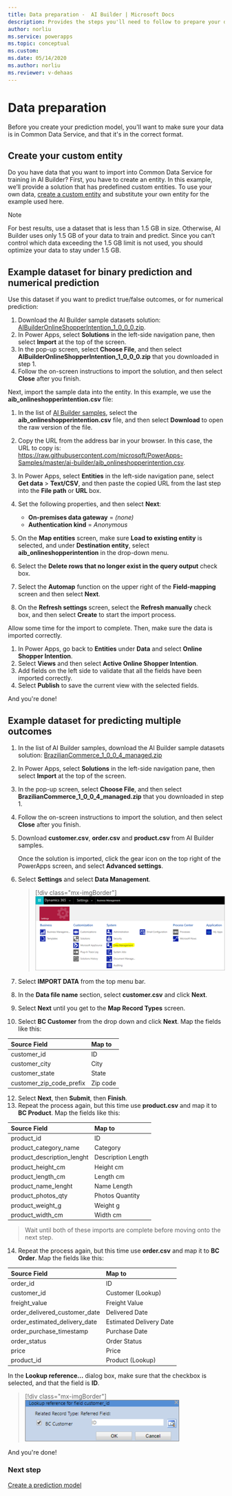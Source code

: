 ```yaml
---
title: Data preparation -  AI Builder | Microsoft Docs
description: Provides the steps you'll need to follow to prepare your data for AI Builder in Common Data Service. 
author: norliu
ms.service: powerapps
ms.topic: conceptual
ms.custom: 
ms.date: 05/14/2020
ms.author: norliu
ms.reviewer: v-dehaas
---
```


# Data preparation

Before you create your prediction model, you'll want to make sure your data is in Common Data Service, and that it's in the correct format.

## Create your custom entity

Do you have data that you want to import into Common Data Service for training in AI Builder? First, you have to create an entity. In this example, we’ll provide a solution that has predefined custom entities. To use your own data, [create a custom entity](/powerapps/maker/common-data-service/data-platform-create-entity) and substitute your own entity for the example used here.

> [!NOTE]
> For best results, use a dataset that is less than 1.5 GB in size. Otherwise, AI Builder uses only 1.5 GB of your data to train and predict. Since you can’t control which data exceeding the 1.5 GB limit is not used, you should optimize your data to stay under 1.5 GB.

## Example dataset for binary prediction and numerical prediction

Use this dataset if you want to predict true/false outcomes, or for numerical prediction:

1. Download the AI Builder sample datasets solution: [AIBuilderOnlineShopperIntention_1_0_0_0.zip](https://go.microsoft.com/fwlink/?linkid=2093415).
1. In Power Apps, select **Solutions** in the left-side navigation pane, then select **Import** at the top of the screen.
1. In the pop-up screen, select **Choose File**, and then select **AIBuilderOnlineShopperIntention_1_0_0_0.zip** that you downloaded in step 1.
1. Follow the on-screen instructions to import the solution, and then select **Close** after you finish.

Next, import the sample data into the entity. In this example, we use the **aib_onlineshopperintention.csv** file:

1. In the list of [AI Builder samples](https://go.microsoft.com/fwlink/?linkid=2093415), select the **aib_onlineshopperintention.csv** file, and then select **Download** to open the raw version of the file.

1. Copy the URL from the address bar in your browser. In this case, the URL to copy is: https://raw.githubusercontent.com/microsoft/PowerApps-Samples/master/ai-builder/aib_onlineshopperintention.csv.

1. In Power Apps, select **Entities** in the left-side navigation pane, select **Get data** > **Text/CSV**, and then paste the copied URL from the last step into the **File path** or **URL** box.

1. Set the following properties, and then select **Next**:

    - **On-premises data gateway** = *(none)*
    - **Authentication kind** = *Anonymous*

1. On the **Map entities** screen, make sure **Load to existing entity** is selected, and under **Destination entity**, select **aib_onlineshopperintention** in the drop-down menu.
1. Select the **Delete rows that no longer exist in the query output** check box.
1. Select the **Automap** function on the upper right of the **Field-mapping** screen and then select **Next**.
1. On the **Refresh settings** screen, select the **Refresh manually** check box, and then select **Create** to start the import process.

Allow some time for the import to complete. Then, make sure the data is imported correctly.

1. In Power Apps, go back to **Entities** under **Data** and select **Online Shopper Intention**.
1. Select **Views** and then select **Active Online Shopper Intention**.
1. Add fields on the left side to validate that all the fields have been imported correctly. 
1. Select **Publish** to save the current view with the selected fields.

And you're done!

## Example dataset for predicting multiple outcomes

1. In the list of AI Builder samples, download the AI Builder sample datasets solution: [BrazilianCommerce_1_0_0_4_managed.zip](https://go.microsoft.com/fwlink/?linkid=2093415)
1. In Power Apps, select **Solutions** in the left-side navigation pane, then select **Import** at the top of the screen.
1. In the pop-up screen, select **Choose File**, and then select **BrazilianCommerce_1_0_0_4_managed.zip** that you downloaded in step 1.
1. Follow the on-screen instructions to import the solution, and then select **Close** after you finish.
1. Download **customer.csv**, **order.csv** and **product.csv** from AI Builder samples.

   Once the solution is imported, click the gear icon on the top right of the PowerApps screen, and select **Advanced settings**.

1. Select **Settings** and select **Data Management**.

   > [!div class="mx-imgBorder"]
   > ![Select 'data management'](media/smpl-settings-data-mgmt.png "Select 'data management'")

1. Select **IMPORT DATA** from the top menu bar.
1. In the **Data file name** section, select **customer.csv** and click **Next**.
1. Select **Next** until you get to the **Map Record Types** screen.
1. Select **BC Customer** from the drop down and click **Next**. Map the fields like this:

**Source Field**|**Map to**
:-----|:-----
customer\_id|ID
customer\_city|City
customer\_state|State
customer\_zip\_code\_prefix|Zip code

12. Select **Next**, then **Submit**, then **Finish**.
1. Repeat the process again, but this time use **product.csv** and map it to **BC Product**. Map the fields like this:

**Source Field**|**Map to**
:-----|:-----
product\_id|ID
product\_category\_name|Category
product\_description\_lenght|Description Length
product\_height\_cm|Height cm
product\_length\_cm|Length cm
product\_name\_lenght|Name Length
product\_photos\_qty|Photos Quantity
product\_weight\_g|Weight g
product\_width\_cm|Width cm

> Wait until both of these imports are complete before moving onto the next step.

14. Repeat the process again, but this time use **order.csv** and map it to **BC Order**. Map the fields like this:

**Source Field**|**Map to**
:-----|:-----
order\_id|ID
customer\_id|Customer (Lookup)
freight\_value|Freight Value
order\_delivered\_customer\_date|Delivered Date
order\_estimated\_delivery\_date|Estimated Delivery Date
order\_purchase\_timestamp|Purchase Date
order\_status|Order Status
price|Price
product\_id|Product (Lookup)

In the **Lookup reference...** dialog box, make sure that the checkbox is selected, and that the field is **ID**.

   > [!div class="mx-imgBorder"]
   > ![Lookup reference dialog box'](media/lookup-reference.png "Lookup reference dialog box")

And you're done!

### Next step
[Create a prediction model](prediction-create-model.md) 
